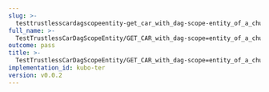```yaml
---
slug: >-
  testtrustlesscardagscopeentity-get_car_with_dag-scope-entity_of_a_chunked_unixfs_file_(accept_header)
full_name: >-
  TestTrustlessCarDagScopeEntity/GET_CAR_with_dag-scope=entity_of_a_chunked_UnixFS_file_(Accept_Header)
outcome: pass
title: >-
  TestTrustlessCarDagScopeEntity/GET_CAR_with_dag-scope=entity_of_a_chunked_UnixFS_file_(Accept_Header)
implementation_id: kubo-ter
version: v0.0.2
---
```


